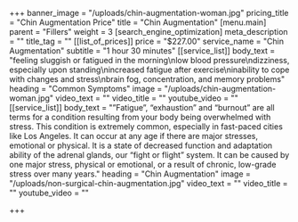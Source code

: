 +++
banner_image = "/uploads/chin-augmentation-woman.jpg"
pricing_title = "Chin Augmentation Price"
title = "Chin Augmentation"
[menu.main]
parent = "Fillers"
weight = 3
[search_engine_optimization]
meta_description = ""
title_tag = ""
[[list_of_prices]]
price = "$227.00"
service_name = "Chin Augmentation"
subtitle = "1 hour 30 minutes"
[[service_list]]
body_text = "feeling sluggish or fatigued in the morning\nlow blood pressure\ndizziness, especially upon standing\nincreased fatigue after exercise\ninability to cope with changes and stress\nbrain fog, concentration, and memory problems"
heading = "Common Symptoms"
image = "/uploads/chin-augmentation-woman.jpg"
video_text = ""
video_title = ""
youtube_video = ""
[[service_list]]
body_text = "”Fatigue”, “exhaustion” and “burnout” are all terms for a condition resulting from your body being overwhelmed with stress. This condition is extremely common, especially in fast-paced cities like Los Angeles. It can occur at any age if there are major stresses, emotional or physical. It is a state of decreased function and adaptation ability of the adrenal glands, our “fight or flight” system. It can be caused by one major stress, physical or emotional, or a result of chronic, low-grade stress over many years."
heading = "Chin Augmentation"
image = "/uploads/non-surgical-chin-augmentation.jpg"
video_text = ""
video_title = ""
youtube_video = ""

+++
